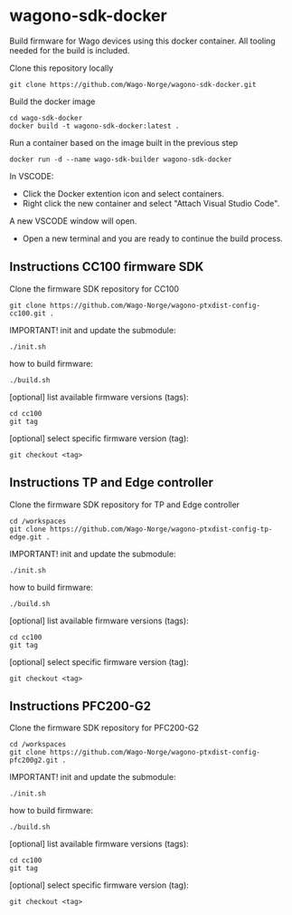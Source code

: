 # wagono-sdk-docker
Build firmware for Wago devices using this docker container. All tooling needed for the build is included.

Clone this repository locally
```
git clone https://github.com/Wago-Norge/wagono-sdk-docker.git
```

Build the docker image
```
cd wago-sdk-docker
docker build -t wagono-sdk-docker:latest .
```

Run a container based on the image built in the previous step
```
docker run -d --name wago-sdk-builder wagono-sdk-docker
```

In VSCODE:
- Click the Docker extention icon and select containers.
- Right click the new container and select "Attach Visual Studio Code".

A new VSCODE window will open.
- Open a new terminal and you are ready to continue the build process.

## Instructions CC100 firmware SDK

Clone the firmware SDK repository for CC100
```
git clone https://github.com/Wago-Norge/wagono-ptxdist-config-cc100.git .
```

IMPORTANT! init and update the submodule:
```
./init.sh
```

how to build firmware:
```
./build.sh
```

[optional] list available firmware versions (tags):
```
cd cc100
git tag
```

[optional] select specific firmware version (tag):
```
git checkout <tag>
```


## Instructions TP and Edge controller

Clone the firmware SDK repository for TP and Edge controller
```
cd /workspaces
git clone https://github.com/Wago-Norge/wagono-ptxdist-config-tp-edge.git .
```

IMPORTANT! init and update the submodule:
```
./init.sh
```

how to build firmware:
```
./build.sh
```

[optional] list available firmware versions (tags):
```
cd cc100
git tag
```

[optional] select specific firmware version (tag):
```
git checkout <tag>
```


## Instructions PFC200-G2

Clone the firmware SDK repository for PFC200-G2
```
cd /workspaces
git clone https://github.com/Wago-Norge/wagono-ptxdist-config-pfc200g2.git .
```

IMPORTANT! init and update the submodule:
```
./init.sh
```

how to build firmware:
```
./build.sh
```

[optional] list available firmware versions (tags):
```
cd cc100
git tag
```

[optional] select specific firmware version (tag):
```
git checkout <tag>
```

